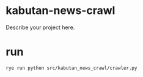 # kabutan-news-crawl

Describe your project here.

# run

`rye run python src/kabutan_news_crawl/crawler.py`
